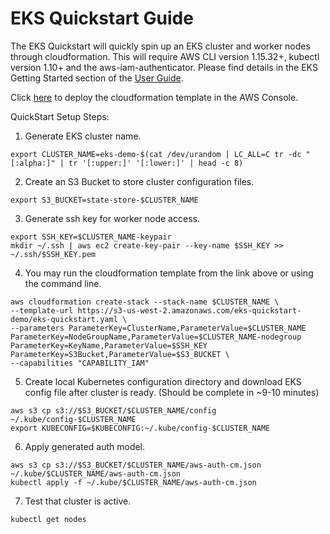 # EKS Quickstart Guide 
The EKS Quickstart will quickly spin up an EKS cluster and worker nodes through cloudformation. This will require AWS CLI version 1.15.32+, kubectl version 1.10+ and the aws-iam-authenticator. Please find details in the EKS Getting Started section of the [User Guide](https://docs.aws.amazon.com/eks/latest/userguide/getting-started.html).

Click [here](https://console.aws.amazon.com/cloudformation/home?#/stacks/new?stackName=eks-quickstart&templateURL=https://s3-us-west-2.amazonaws.com/eks-quickstart-demo/v3/eks-quickstart.yaml) to deploy the cloudformation template in the AWS Console.

QuickStart Setup Steps:

1. Generate EKS cluster name.
```
export CLUSTER_NAME=eks-demo-$(cat /dev/urandom | LC_ALL=C tr -dc "[:alpha:]" | tr '[:upper:]' '[:lower:]' | head -c 8)
```

2. Create an S3 Bucket to store cluster configuration files.
```
export S3_BUCKET=state-store-$CLUSTER_NAME
```

3. Generate ssh key for worker node access.
```
export SSH_KEY=$CLUSTER_NAME-keypair
mkdir ~/.ssh | aws ec2 create-key-pair --key-name $SSH_KEY >> ~/.ssh/$SSH_KEY.pem
```

4. You may run the cloudformation template from the link above or using the command line.
```
aws cloudformation create-stack --stack-name $CLUSTER_NAME \
--template-url https://s3-us-west-2.amazonaws.com/eks-quickstart-demo/eks-quickstart.yaml \
--parameters ParameterKey=ClusterName,ParameterValue=$CLUSTER_NAME ParameterKey=NodeGroupName,ParameterValue=$CLUSTER_NAME-nodegroup ParameterKey=KeyName,ParameterValue=$SSH_KEY ParameterKey=S3Bucket,ParameterValue=$S3_BUCKET \
--capabilities "CAPABILITY_IAM"
```	

5. Create local Kubernetes configuration directory and download EKS config file after cluster is ready. (Should be complete in ~9-10 minutes)
```
aws s3 cp s3://$S3_BUCKET/$CLUSTER_NAME/config ~/.kube/config-$CLUSTER_NAME
export KUBECONFIG=$KUBECONFIG:~/.kube/config-$CLUSTER_NAME
```

6. Apply generated auth model.
```
aws s3 cp s3://$S3_BUCKET/$CLUSTER_NAME/aws-auth-cm.json ~/.kube/$CLUSTER_NAME/aws-auth-cm.json
kubectl apply -f ~/.kube/$CLUSTER_NAME/aws-auth-cm.json
```

7. Test that cluster is active.
```
kubectl get nodes
```
